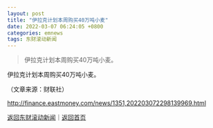 ```yaml
---
layout: post
title: "伊拉克计划本周购买40万吨小麦"
date: 2022-03-07 06:24:05 +0800
categories: emnews
tags: 东财滚动新闻
---
```

> 伊拉克计划本周购买40万吨小麦。

<p>伊拉克计划本周购买40万吨小麦。</p><p class="em_media">（文章来源：财联社）</p>

<http://finance.eastmoney.com/news/1351,202203072298139969.html>

[返回东财滚动新闻](//finews.withounder.com/emnews/)｜[返回首页](//finews.withounder.com/)